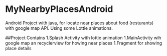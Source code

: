 # MyNearbyPlacesAndroid
Android Project with java, for locate near places about food (resturants) with google map API. Using some Lottie animations.

##Project Contains
1.Splash Activity with lottie animation
1.MainActivity wih google map an recyclerview for howing near places
1.Fragment for showing place details
